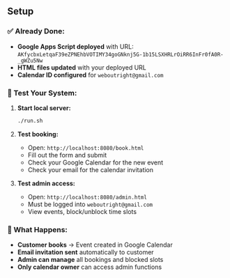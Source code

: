 ## Setup

### ✅ Already Done:
- **Google Apps Script deployed** with URL: `AKfycbxLetqaF39eZPNEhbVOTIMY34goGNknj5G-1b15LSXHRLrOiRR6InFr0fA0R-_gWZu5Nw`
- **HTML files updated** with your deployed URL
- **Calendar ID configured** for `weboutright@gmail.com`

### 🧪 Test Your System:

1. **Start local server:**
   ```bash
   ./run.sh
   ```

2. **Test booking:**
   - Open: `http://localhost:8080/book.html`
   - Fill out the form and submit
   - Check your Google Calendar for the new event
   - Check your email for the calendar invitation

3. **Test admin access:**
   - Open: `http://localhost:8080/admin.html`
   - Must be logged into `weboutright@gmail.com`
   - View events, block/unblock time slots

### 📧 What Happens:
- **Customer books** → Event created in Google Calendar
- **Email invitation sent** automatically to customer
- **Admin can manage** all bookings and blocked slots
- **Only calendar owner** can access admin functions